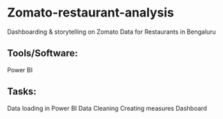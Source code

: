 # Zomato-restaurant-analysis

Dashboarding & storytelling on Zomato Data for Restaurants in Bengaluru

## Tools/Software:

Power BI

## Tasks:

Data loading in Power BI
Data Cleaning
Creating measures
Dashboard
